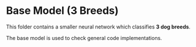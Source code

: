 # Base Model (3 Breeds)

This folder contains a smaller neural network which classifies **3 dog breeds**.

The base model is used to check general code implementations.